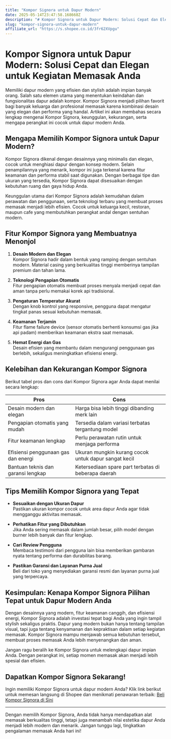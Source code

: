 ```yaml
---
title: "Kompor Signora untuk Dapur Modern"
date: 2025-05-14T23:47:58.168668Z
description: "# Kompor Signora untuk Dapur Modern: Solusi Cepat dan Elegan untuk Kegiatan Memasak Anda..."
slug: "kompor-signora-untuk-dapur-modern"
affiliate_url: "https://s.shopee.co.id/3fr62XVpgu"
---
```

# Kompor Signora untuk Dapur Modern: Solusi Cepat dan Elegan untuk Kegiatan Memasak Anda

Memiliki dapur modern yang efisien dan stylish adalah impian banyak orang. Salah satu elemen utama yang menentukan keindahan dan fungsionalitas dapur adalah kompor. Kompor Signora menjadi pilihan favorit bagi banyak keluarga dan profesional memasak karena kombinasi desain yang elegan dan performa yang handal. Artikel ini akan membahas secara lengkap mengenai Kompor Signora, keunggulan, kekurangan, serta mengapa perangkat ini cocok untuk dapur modern Anda.

## Mengapa Memilih Kompor Signora untuk Dapur Modern?

Kompor Signora dikenal dengan desainnya yang minimalis dan elegan, cocok untuk menghiasi dapur dengan konsep modern. Selain penampilannya yang menarik, kompor ini juga terkenal karena fitur keamanan dan performa stabil saat digunakan. Dengan berbagai tipe dan ukuran yang tersedia, Kompor Signora dapat disesuaikan dengan kebutuhan ruang dan gaya hidup Anda.

Keunggulan utama dari Kompor Signora adalah kemudahan dalam perawatan dan penggunaan, serta teknologi terbaru yang membuat proses memasak menjadi lebih efisien. Cocok untuk keluarga kecil, restoran, maupun cafe yang membutuhkan perangkat andal dengan sentuhan modern.

## Fitur Kompor Signora yang Membuatnya Menonjol

1. **Desain Modern dan Elegan**  
Kompor Signora hadir dalam bentuk yang ramping dengan sentuhan modern. Material casing yang berkualitas tinggi memberinya tampilan premium dan tahan lama.

2. **Teknologi Pengapian Otomatis**  
Fitur pengapian otomatis membuat proses menyala menjadi cepat dan aman tanpa perlu memakai korek api tradisional.

3. **Pengaturan Temperatur Akurat**  
Dengan knob kontrol yang responsive, pengguna dapat mengatur tingkat panas sesuai kebutuhan memasak.

4. **Keamanan Terjamin**  
Fitur flame failure device (sensor otomatis berhenti konsumsi gas jika api padam) memberikan keamanan ekstra saat memasak.

5. **Hemat Energi dan Gas**  
Desain efisien yang membantu dalam mengurangi penggunaan gas berlebih, sekaligus meningkatkan efisiensi energi.

## Kelebihan dan Kekurangan Kompor Signora

Berikut tabel pros dan cons dari Kompor Signora agar Anda dapat menilai secara lengkap:

| **Pros**                                   | **Cons**                                   |
|--------------------------------------------|-------------------------------------------|
| Desain modern dan elegan                 | Harga bisa lebih tinggi dibanding merk lain  |
| Pengapian otomatis yang mudah             | Tersedia dalam variasi terbatas tergantung model |
| Fitur keamanan lengkap                   | Perlu perawatan rutin untuk menjaga performa |
| Efisiensi penggunaan gas dan energi      | Ukuran mungkin kurang cocok untuk dapur sangat kecil |
| Bantuan teknis dan garansi lengkap       | Ketersediaan spare part terbatas di beberapa daerah |

## Tips Memilih Kompor Signora yang Tepat

- **Sesuaikan dengan Ukuran Dapur**  
Pastikan ukuran kompor cocok untuk area dapur Anda agar tidak mengganggu aktivitas memasak.

- **Perhatikan Fitur yang Dibutuhkan**  
Jika Anda sering memasak dalam jumlah besar, pilih model dengan burner lebih banyak dan fitur lengkap.

- **Cari Review Pengguna**  
Membaca testimoni dari pengguna lain bisa memberikan gambaran nyata tentang performa dan durabilitas barang.

- **Pastikan Garansi dan Layanan Purna Jual**  
Beli dari toko yang menyediakan garansi resmi dan layanan purna jual yang terpercaya.

## Kesimpulan: Kenapa Kompor Signora Pilihan Tepat untuk Dapur Modern Anda

Dengan desainnya yang modern, fitur keamanan canggih, dan efisiensi energi, Kompor Signora adalah investasi tepat bagi Anda yang ingin tampil stylish sekaligus praktis. Dapur yang modern bukan hanya tentang tampilan visual, tapi juga tentang kenyamanan dan kepraktisan dalam setiap kegiatan memasak. Kompor Signora mampu menjawab semua kebutuhan tersebut, membuat proses memasak Anda lebih menyenangkan dan aman.

Jangan ragu beralih ke Kompor Signora untuk melengkapi dapur impian Anda. Dengan perangkat ini, setiap momen memasak akan menjadi lebih spesial dan efisien.

## Dapatkan Kompor Signora Sekarang!

Ingin memiliki Kompor Signora untuk dapur modern Anda? Klik link berikut untuk memesan langsung di Shopee dan menikmati penawaran terbaik: [Beli Kompor Signora di Sini](https://s.shopee.co.id/3fr62XVpgu)

---

Dengan memilih Kompor Signora, Anda tidak hanya mendapatkan alat memasak berkualitas tinggi, tetapi juga menambah nilai estetika dapur Anda menjadi lebih modern dan menarik. Jangan tunggu lagi, tingkatkan pengalaman memasak Anda hari ini!